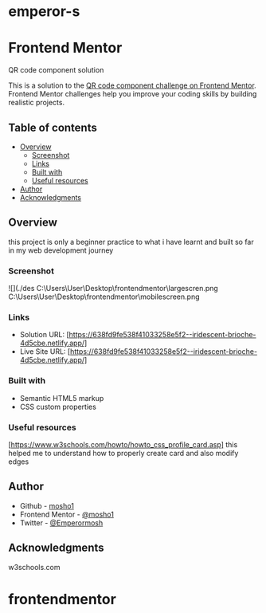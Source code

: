 # emperor-s
# Frontend Mentor 
 QR code component solution

This is a solution to the [QR code component challenge on Frontend Mentor](https://www.frontendmentor.io/challenges/qr-code-component-iux_sIO_H). Frontend Mentor challenges help you improve your coding skills by building realistic projects. 

## Table of contents

- [Overview](#overview)
  - [Screenshot](#screenshot)
  - [Links](#links)
  - [Built with](#built-with)
  - [Useful resources](#useful-resources)
- [Author](#author)
- [Acknowledgments](#acknowledgments)



## Overview
this project is only a beginner practice to what i have learnt and built  so far in my web development journey
### Screenshot

![](./des
C:\Users\User\Desktop\frontendmentor\largescren.png
C:\Users\User\Desktop\frontendmentor\mobilescreen.png



### Links

- Solution URL: [https://638fd9fe538f41033258e5f2--iridescent-brioche-4d5cbe.netlify.app/]
- Live Site URL: [https://638fd9fe538f41033258e5f2--iridescent-brioche-4d5cbe.netlify.app/]

### Built with

- Semantic HTML5 markup
- CSS custom properties


### Useful resources
[https://www.w3schools.com/howto/howto_css_profile_card.asp]  this helped me to understand how to properly create card and also modify edges

## Author

- Github - [mosho1](https://github.com/mosho1/emperor-s.git)
- Frontend Mentor - [@mosho1](https://www.frontendmentor.io/profile/mosho1)
- Twitter - [@Emperormosh](https://www.twitter.com/Emperormosh)

## Acknowledgments

w3schools.com
# frontendmentor
